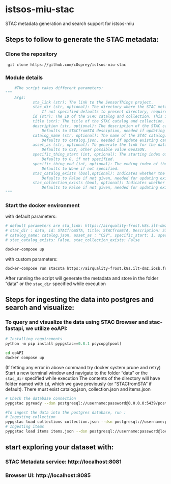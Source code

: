 # istsos-miu-stac
STAC metadata generation and search support for istsos-miu

## Steps to follow to generate the STAC metadata:
 ### Clone the repository
```
 git clone https://github.com/cOsprey/istsos-miu-stac
```
 
### Module details
```python
    #The script takes different parameters:
"""
    Args:
            sta_link (str): The link to the SensorThings project.
            stac_dir (str, optional): The directory where the STAC metadata will be saved or already exists.
                If not specified defaults to present directory, required if need to update existing catalog.
            id (str): The ID of the STAC catalog and collection. This is also used for collection id.
            title (str): The title of the STAC catalog and collection. 
            description (str, optional): The description of the STAC catalog and collection.
                Defaults to STACfromSTA desciption, needed if updating existing catalog.
            catalog_name (str, optional): The name of the STAC catalog.
                Defaults to catalog.json, needed if update existing catalog.
            asset_as (str, optional): To generate the link for the datastream observations in form of CSV or GeoJSON
                Defaults to CSV, other possible value GeoJSON.
            specific_thing_start (int, optional): The starting index of the specific things to fetch.
                Defaults to 0, if not specified.  
            specific_thing_end (int, optional): The ending index of the specific things to fetch.
                Defaults to None if not specified.
            stac_catalog_exists (bool,optional): Indicates whether the STAC catalog already exists.
                Defaults to False if not given, needed for updating existing meta data
            stac_collection_exists (bool, optional): Indicates whether the STAC collection already exists.
                Defaults to False if not given, needed for updating existing meta data
"""
```

  ### Start the docker environment     
  
  with default parameters:
  
 ```bash
# default parameters are sta_link: https://airquality-frost.k8s.ilt-dmz.iosb.fraunhofer.de,
# stac_dir : data, id: STACfromSTA, title: STACfromSTA, Description: STACfromSTA description,
# catalog_name: catalog.json, asset_as : "CSV", specific_start: 1, specific_end : 5,
# stac_catalog_exists: False, stac_collection_exists: False

docker-compose up

```
 with custom parameters:
```bash
docker-compose run stacsta https://airquality-frost.k8s.ilt-dmz.iosb.fraunhofer.de data "STACdemo" "stactitle" "description-STAC" "catalog.json" "CSV" "1" "5" False False
```

  
  After running the script will generate the metadata and store in the folder “data” or the ```stac_dir``` specified while execution

  ## Steps for ingesting the data into postgres and search and visualize:

  ### To query and visualize the data using STAC Browser and stac-fastapi, we utilize eoAPI:

```python
# Installing requirements
python -m pip install pypgstac==0.8.1 psycopg[pool]
```

```bash
cd eoAPI
docker compose up
```
(If fetting any error in above command try docker system prune and retry)
Start a new terminal window and navigate to the folder “data” or the ```stac_dir``` specified while execution
The contents of the directory will have folder named with ```id```, which we gave previously (or “STACfromSTA” if default). There must exist catalog.json, collection.json and items.json
```bash
# Check the database connection
pypgstac pgready --dsn postgresql://username:password@0.0.0.0:5439/postgis

#To ingest the data into the postgres database, run :
# Ingesting collection
pypgstac load collections collection.json --dsn postgresql://username:password@localhost:5439/postgis --method upsert
# Ingesting items
pypgstac load items items.json --dsn postgresql://username:password@localhost:5439/postgis --method upsert
```
## start exploring your dataset with:
  ### STAC Metadata service: http://localhost:8081
  ### Browser UI: http://localhost:8085









